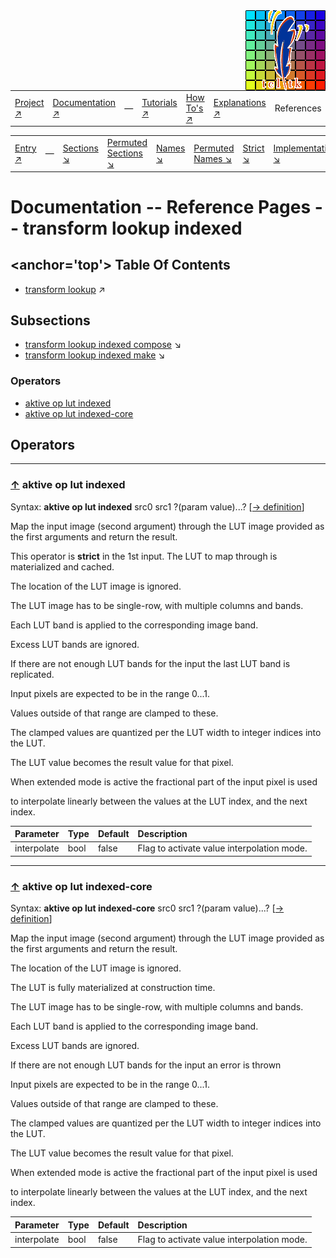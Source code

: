 <img src='../assets/aktive-logo-128.png' style='float:right;'>

||||||||
|---|---|---|---|---|---|---|
|[Project ↗](../../README.md)|[Documentation ↗](../index.md)|&mdash;|[Tutorials ↗](../tutorials.md)|[How To's ↗](../howtos.md)|[Explanations ↗](../explanations.md)|References|

|||||||||
|---|---|---|---|---|---|---|---|
|[Entry ↗](index.md)|&mdash;|[Sections ↘](bysection.md)|[Permuted Sections ↘](bypsection.md)|[Names ↘](byname.md)|[Permuted Names ↘](bypname.md)|[Strict ↘](strict.md)|[Implementations ↘](bylang.md)|

# Documentation -- Reference Pages -- transform lookup indexed

## <anchor='top'> Table Of Contents

  - [transform lookup](transform_lookup.md) ↗


## Subsections


 - [transform lookup indexed compose](transform_lookup_indexed_compose.md) ↘
 - [transform lookup indexed make](transform_lookup_indexed_make.md) ↘

### Operators

 - [aktive op lut indexed](#op_lut_indexed)
 - [aktive op lut indexed-core](#op_lut_indexed_core)

## Operators

---
### [↑](#top) <a name='op_lut_indexed'></a> aktive op lut indexed

Syntax: __aktive op lut indexed__ src0 src1 ?(param value)...? [[→ definition](../../../../file?ci=trunk&ln=84&name=etc/transformer/filter/lookup.tcl)]

Map the input image (second argument) through the LUT image provided as the first arguments and return the result.

This operator is __strict__ in the 1st input. The LUT to map through is materialized and cached.

The location of the LUT image is ignored.

The LUT image has to be single-row, with multiple columns and bands.



Each LUT band is applied to the corresponding image band.

Excess LUT bands are ignored.

If there are not enough LUT bands for the input the last LUT band is replicated.



Input pixels are expected to be in the range 0...1.

Values outside of that range are clamped to these.

The clamped values are quantized per the LUT width to integer indices into the LUT.

The LUT value becomes the result value for that pixel.



When extended mode is active the fractional part of the input pixel is used

to interpolate linearly between the values at the LUT index, and the next index.

|Parameter|Type|Default|Description|
|:---|:---|:---|:---|
|interpolate|bool|false|Flag to activate value interpolation mode.|

---
### [↑](#top) <a name='op_lut_indexed_core'></a> aktive op lut indexed-core

Syntax: __aktive op lut indexed-core__ src0 src1 ?(param value)...? [[→ definition](../../../../file?ci=trunk&ln=126&name=etc/transformer/filter/lookup.tcl)]

Map the input image (second argument) through the LUT image provided as the first arguments and return the result.

The location of the LUT image is ignored.

The LUT is fully materialized at construction time.

The LUT image has to be single-row, with multiple columns and bands.



Each LUT band is applied to the corresponding image band.

Excess LUT bands are ignored.

If there are not enough LUT bands for the input an error is thrown



Input pixels are expected to be in the range 0...1.

Values outside of that range are clamped to these.

The clamped values are quantized per the LUT width to integer indices into the LUT.

The LUT value becomes the result value for that pixel.



When extended mode is active the fractional part of the input pixel is used

to interpolate linearly between the values at the LUT index, and the next index.

|Parameter|Type|Default|Description|
|:---|:---|:---|:---|
|interpolate|bool|false|Flag to activate value interpolation mode.|

